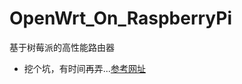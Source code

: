 # OpenWrt_On_RaspberryPi
基于树莓派的高性能路由器

+ 挖个坑，有时间再弄...[参考网址](http://www.shuyz.com/install-openwrt-on-raspberry-as-a-wireless-router.html)
